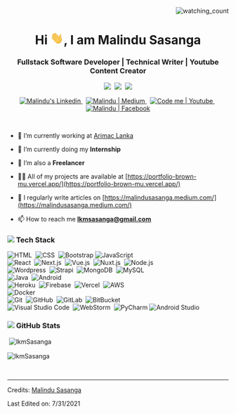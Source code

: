 <p align="right"> 
<img src="https://komarev.com/ghpvc/?username=lkmSasanga&color=brightgreen" alt="watching_count" />
</p>

<h1 align="center">Hi <img src="https://raw.githubusercontent.com/ABSphreak/ABSphreak/master/gifs/Hi.gif" width="30px">, I am Malindu Sasanga </h1>
<h3 align="center">Fullstack Software Developer | Technical Writer | Youtube Content Creator</h3>

<p align="center">
  <img src="https://img.shields.io/badge/Age-24-blue" />&nbsp;
  <img src="https://img.shields.io/badge/Lives-Sri%20Lanka-success" />&nbsp;
  <img src="https://img.shields.io/badge/Languages-English%20%26%20Sinhala-orange" />
</p>

<p align="center">
<a href="https://www.linkedin.com/in/malindu-sasanga/">
    <img alt="Malindu's Linkedin" width="22px" src="https://raw.githubusercontent.com/peterthehan/peterthehan/master/assets/linkedin.svg" />
</a>&nbsp;
<a href="https://malindusasanga.medium.com/?source=your_stories_page-------------------------------------">
    <img alt="Malindu | Medium" width="22px" src="https://raw.githubusercontent.com/omidnikrah/github-readme-medium/master/medium.png" />
</a>&nbsp;
<!-- <a href="https://twitter.com/lkms06495775">
    <img  alt="Malindu | Twitter" width="22px" src="https://raw.githubusercontent.com/peterthehan/peterthehan/master/assets/twitter.svg" />
</a>&nbsp; -->
<a href="https://www.youtube.com/channel/UCFkAu0Sun5OIkwJ2G8Cxeiw">
    <img  alt="Code me | Youtube" width="22px" src="https://raw.githubusercontent.com/peterthehan/peterthehan/master/assets/youtube.svg" />
</a>&nbsp;
<a href="https://www.facebook.com/malindu.sasanga.1/">
    <img  alt="Malindu | Facebook" width="22px" src="https://raw.githubusercontent.com/peterthehan/peterthehan/master/assets/facebook.svg" />
</a>
</p>

<!-- <p align="center">
  <em>
    I am Malindu Sasanga a <b>final year</b> undergraduate from <a href="https://itum.mrt.ac.lk/"> <b>Institute of Technology University Of Moratuwa</b>, Sri-Lanka</a>. <br>
    <b>a passionate self-learner</b> <img src="https://github.com/TheDudeThatCode/TheDudeThatCode/blob/master/Assets/Developer.gif" width="30px"> and a <b>Tech Enthusiast</b>&nbsp;<img src="https://github.com/TheDudeThatCode/TheDudeThatCode/blob/master/Assets/Designer.gif" width="36px">&nbsp,<br>who is <b>obsessed</b>
    with <b>Web and Mobile Technologies</b> and always looking to learn new technologies.
  </em> 
  <br>
  <img src="https://media.giphy.com/media/gH3LO09IOiZIqePwv9/giphy.gif" width="50" /> <b><i align="center">Thought : "First, solve the problem. Then, write the code!”</i></b> <img src="https://media.giphy.com/media/qjqUcgIyRjsl2/giphy.gif" width="50" />

</p> -->

<br/>

- 🔭 I’m currently working at [Arimac Lanka](https://arimaclanka.com/)

- 🌱 I’m currently doing my **Internship**

- 👯 I’m also a **Freelancer**

- 👨‍💻 All of my projects are available at [https://portfolio-brown-mu.vercel.app/](https://portfolio-brown-mu.vercel.app/)

- 📝 I regularly write articles on [https://malindusasanga.medium.com/](https://malindusasanga.medium.com/)

- 📫 How to reach me **lkmsasanga@gmail.com**



<!-- <p align="center">
  <b>Portfolio: <a href="https://portfolio-brown-mu.vercel.app/">https://portfolio-brown-mu.vercel.app/</a></b>
</p> -->


<!-- <img align="right" width=200px height=200px alt="side_sticker" src="https://media.giphy.com/media/TEnXkcsHrP4YedChhA/giphy.gif" /> -->

### <img src="https://media.giphy.com/media/iY8CRBdQXODJSCERIr/giphy.gif" width="30px">&nbsp;**Tech Stack**

![HTML](https://img.shields.io/badge/-HTML-05122A?style=flat&logo=HTML5)&nbsp;
![CSS](https://img.shields.io/badge/-CSS-05122A?style=flat&logo=CSS3&logoColor=1572B6)&nbsp;
![Bootstrap](https://img.shields.io/badge/-Bootstrap-05122A?style=flat&logo=bootstrap&logoColor=563D7C)
![JavaScript](https://img.shields.io/badge/-JavaScript-05122A?style=flat&logo=javascript)&nbsp;
<br />
![React](https://img.shields.io/badge/-React-05122A?style=flat&logo=react)&nbsp;
![Next.js](https://img.shields.io/badge/-Next.js-05122A?style=flat&logo=next.js)&nbsp;
![Vue.js](https://img.shields.io/badge/-Vue.js-05122A?style=flat&logo=vue.js)&nbsp;
![Nuxt.js](https://img.shields.io/badge/-Nuxt.js-05122A?style=flat&logo=nuxt.js)&nbsp;
![Node.js](https://img.shields.io/badge/-Node.js-05122A?style=flat&logo=node.js)&nbsp;
<br />
![Wordpress](https://img.shields.io/badge/-Wordpress-05122A?style=flat&logo=Wordpress)&nbsp;
![Strapi](https://img.shields.io/badge/-Strapi-05122A?style=flat&logo=strapi)&nbsp;
![MongoDB](https://img.shields.io/badge/-MongoDB-05122A?style=flat&logo=MongoDB)&nbsp;
![MySQL](https://img.shields.io/badge/-MySQL-05122A?style=flat&logo=MySQL)&nbsp;
<br />
![Java](https://img.shields.io/badge/-Java-05122A?style=flat&logo=Java&logoColor=FFA518)&nbsp;
![Android](https://img.shields.io/badge/-Android-05122A?style=flat&logo=Android)&nbsp;
<br />
![Heroku](https://img.shields.io/badge/-Heroku-05122A?style=flat&logo=Heroku&logoColor=6a0dad)&nbsp;
![Firebase](https://img.shields.io/badge/-Firebase-05122A?style=flat&logo=Firebase)&nbsp;
![Vercel](https://img.shields.io/badge/-Vercel-05122A?style=flat&logo=vercel)&nbsp;
![AWS](https://img.shields.io/badge/-AWS-05122A?style=flat&logo=amazon)&nbsp;
<br />
![Docker](https://img.shields.io/badge/-Docker-05122A?style=flat&logo=Docker)&nbsp;
<br />
![Git](https://img.shields.io/badge/-Git-05122A?style=flat&logo=git)&nbsp;
![GitHub](https://img.shields.io/badge/-GitHub-05122A?style=flat&logo=github)&nbsp;
![GitLab](https://img.shields.io/badge/-GitLab-05122A?style=flat&logo=gitlab)&nbsp;
![BitBucket](https://img.shields.io/badge/-BitBucket-05122A?style=flat&logo=bitbucket)&nbsp;
<br />
![Visual Studio Code](https://img.shields.io/badge/-Visual%20Studio%20Code-05122A?style=flat&logo=visual-studio-code&logoColor=007ACC)&nbsp;
![WebStorm](https://img.shields.io/badge/-WebStorm-05122A?style=flat&logo=WebStorm)&nbsp;
![PyCharm](https://img.shields.io/badge/-PyCharm-05122A?style=flat&logo=PyCharm)
![Android Studio](https://img.shields.io/badge/-Android%20Studio-05122A?style=flat&logo=Android-Studio)

<!-- ## &#x1f4c8; GitHub Stats -->
### <img src="https://media.giphy.com/media/iY8CRBdQXODJSCERIr/giphy.gif" width="30px">&nbsp;**GitHub Stats**

<!-- <p align="left"><img align="left" src="https://github-readme-stats.vercel.app/api/top-langs?username=lkmSasanga&show_icons=true&locale=en&layout=compact&theme=radical" alt="lkmSasanga" /></p> -->

<p>&nbsp;<img align="center" src="https://github-readme-stats.vercel.app/api?username=lkmSasanga&show_icons=true&locale=en" alt="lkmSasanga" /></p>
 
 <!-- <p><img align="center" src="https://github-readme-streak-stats.herokuapp.com/?user=lkmSasanga&theme=radical" alt="lkmSasanga" /></p> -->

 <p><img align="center" src="https://github-readme-streak-stats.herokuapp.com/?user=lkmSasanga&" alt="lkmSasanga" /></p>
 
 <br />
 
<!-- ![GitHub Activity Graph](https://activity-graph.herokuapp.com/graph?username=lkmSasanga&bg_color=000000&color=4fff67&line=4fff67&point=ffffff&area=true&hide_border=true)   -->

-----
Credits: [Malindu Sasanga](https://github.com/lkmSasanga)

Last Edited on: 7/31/2021